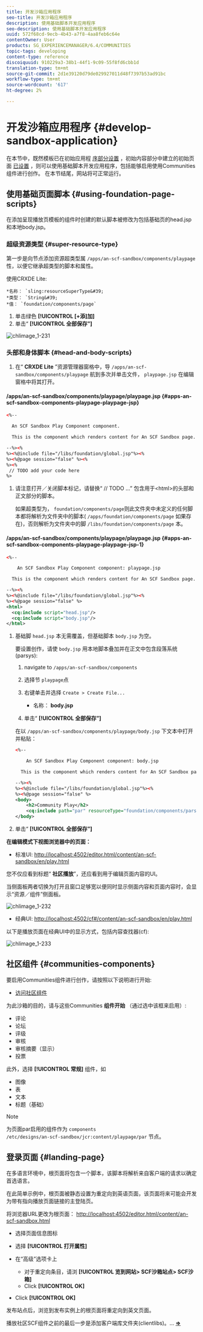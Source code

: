 ```yaml
---
title: 开发沙箱应用程序
seo-title: 开发沙箱应用程序
description: 使用基础脚本开发应用程序
seo-description: 使用基础脚本开发应用程序
uuid: 572f68cd-9ecb-4b43-a7f8-4aa8feb6c64e
contentOwner: User
products: SG_EXPERIENCEMANAGER/6.4/COMMUNITIES
topic-tags: developing
content-type: reference
discoiquuid: 910229a3-38b1-44f1-9c09-55f8fd6cbb1d
translation-type: tm+mt
source-git-commit: 2d1e39120d79de029927011d48f7397b53ad91bc
workflow-type: tm+mt
source-wordcount: '617'
ht-degree: 2%

---
```



# 开发沙箱应用程序 {#develop-sandbox-application}

在本节中，既然模板已在初始应用程 [序部分设置](initial-app.md) ，初始内容部分中建立的初始页面 [已设置](initial-content.md) ，则可以使用基础脚本开发应用程序，包括能够启用使用Communities组件进行创作。 在本节结尾，网站将可正常运行。

## 使用基础页面脚本 {#using-foundation-page-scripts}

在添加呈现播放页模板的组件时创建的默认脚本被修改为包括基础页的head.jsp和本地body.jsp。

### 超级资源类型 {#super-resource-type}

第一步是向节点添加资源超类型属 `/apps/an-scf-sandbox/components/playpage` 性，以便它继承超类型的脚本和属性。

使用CRXDE Lite:

<!--Resolve steps below-->
    *名称： `sling:resourceSuperType&#39;
    *类型： `String&#39;
    *值： `foundation/components/page`

1. 单击绿色 **[!UICONTROL [+添]加]**
1. 单击“ **[!UICONTROL 全部保存”]**

![chlimage_1-231](assets/chlimage_1-231.png)

### 头部和身体脚本 {#head-and-body-scripts}

1. 在“ **CRXDE Lite** ”资源管理器窗格中，导 `/apps/an-scf-sandbox/components/playpage` 航到多次并单击文件， `playpage.jsp` 在编辑窗格中将其打开。

#### /apps/an-scf-sandbox/components/playpage/playpage.jsp {#apps-an-scf-sandbox-components-playpage-playpage-jsp}

```xml
<%--

  An SCF Sandbox Play Component component.

  This is the component which renders content for An SCF Sandbox page.

--%><%
%><%@include file="/libs/foundation/global.jsp"%><%
%><%@page session="false" %><%
%><%
 // TODO add your code here
%>
```

1. 请注意打开／关闭脚本标记，请替换“ // TODO ...” 包含用于&lt;html>的头部和正文部分的脚本。

   如果超类型为， `foundation/components/page`则此文件夹中未定义的任何脚本都将解析为文件夹中的脚本( `/apps/foundation/components/page` 如果存在)，否则解析为文件夹中的脚 `/libs/foundation/components/page` 本。

#### /apps/an-scf-sandbox/components/playpage/playpage.jsp {#apps-an-scf-sandbox-components-playpage-playpage-jsp-1}

```xml
<%--

    An SCF Sandbox Play Component component: playpage.jsp

  This is the component which renders content for An SCF Sandbox page.

--%><%
%><%@include file="/libs/foundation/global.jsp"%><%
%><%@page session="false" %>
<html>
  <cq:include script="head.jsp"/>
  <cq:include script="body.jsp"/>
</html>
```

1. 基础脚 `head.jsp` 本无需覆盖，但基础脚本 `body.jsp` 为空。

   要设置创作，请使 `body.jsp` 用本地脚本叠加并在正文中包含段落系统(parsys):

   1. navigate to `/apps/an-scf-sandbox/components`
   1. 选择节 `playpage`点
   1. 右键单击并选择 `Create > Create File...`

      * 名称： **body.jsp**
   1. 单击“ **[!UICONTROL 全部保存”]**

   在以 `/apps/an-scf-sandbox/components/playpage/body.jsp` 下文本中打开并粘贴：

   ```xml
   <%--
   
       An SCF Sandbox Play Component component: body.jsp
   
     This is the component which renders content for An SCF Sandbox page.
   
   --%><%
   %><%@include file="/libs/foundation/global.jsp"%><%
   %><%@page session="false" %>
   <body>
       <h2>Community Play</h2>
       <cq:include path="par" resourceType="foundation/components/parsys" />
   </body>
   ```

1. 单击“ **[!UICONTROL 全部保存”]**

**在编辑模式下视图浏览器中的页面：**

* 标准UI: [http://localhost:4502/editor.html/content/an-scf-sandbox/en/play.html](http://localhost:4502/editor.html/content/an-scf-sandbox/en/play.md)

您不仅应看到标题“ **社区播放**”，还应看到用于编辑页面内容的UI。

当侧面板两者切换为打开且窗口足够宽以便同时显示侧面内容和页面内容时，会显示“资源／组件”侧面板。

![chlimage_1-232](assets/chlimage_1-232.png)

* 经典UI: [http://localhost:4502/cf#/content/an-scf-sandbox/en/play.html](http://localhost:4502/cf#/content/an-scf-sandbox/en/play.html)

以下是播放页面在经典UI中的显示方式，包括内容查找器(cf):

![chlimage_1-233](assets/chlimage_1-233.png)

## 社区组件 {#communities-components}

要启用Communities组件进行创作，请按照以下说明进行开始:

* [访问社区组件](basics.md#accessing-communities-components)

为此沙箱的目的，请与这些Communities **组件开始** （通过选中该框来启用）:

* 评论
* 论坛
* 评级
* 审核
* 审核摘要（显示）
* 投票

此外，选择 **[!UICONTROL 常规]** 组件，如

* 图像
* 表
* 文本
* 标题（基础）

>[!NOTE]
>
>为页面par启用的组件作为 `components`\
>`/etc/designs/an-scf-sandbox/jcr:content/playpage/par` 节点。

## 登录页面 {#landing-page}

在多语言环境中，根页面将包含一个脚本，该脚本将解析来自客户端的请求以确定首选语言。

在此简单示例中，根页面被静态设置为重定向到英语页面，该页面将来可能会开发为带有指向播放页面链接的主登陆页。

将浏览器URL更改为根页面： [http://localhost:4502/editor.html/content/an-scf-sandbox.html](https://locahost:4502/editor.html/content/an-scf-sandbox.html)

* 选择页面信息图标
* 选择 **[!UICONTROL 打开属性]**
* 在“高级”选项卡上

   * 对于重定向条目，请浏 **[!UICONTROL 览到网站> SCF沙箱站点> SCF沙箱]**
   * Click **[!UICONTROL OK]**

* Click **[!UICONTROL OK]**

发布站点后，浏览到发布实例上的根页面将重定向到英文页面。

播放社区SCF组件之前的最后一步是添加客户端库文件夹(clientlibs)。... **[⇒](add-clientlibs.md)**